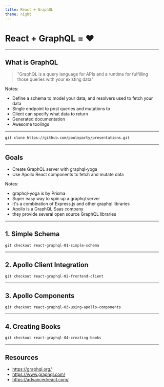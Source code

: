 ```yaml
---
title: React + GraphQL
theme: night
---
```


# React + GraphQL = ❤️

---

## What is GraphQL

>"GraphQL is a query language for APIs and a runtime for fulfilling those queries with your existing data"

Notes:
- Define a schema to model your data, and resolvers used to fetch your data
- Single endpoint to post queries and mutations to
- Client can specify what data to return
- Generated documentation
- Awesome toolings

---

`git clone https://github.com/pooleparty/presentations.git`

---

## Goals

- Create GraphQL server with graphql-yoga
- Use Apollo React components to fetch and mutate data

Notes:
- graphql-yoga is by Prisma
- Super easy way to spin up a graphql server
- It's a combination of Express.js and other graphql libraries
- Apollo is a GraphQL Saas company
- they provide several open source GraphQL libraries

---

## 1. Simple Schema

`git checkout react-graphql-01-simple-schema`

---

## 2. Apollo Client Integration

`git checkout react-graphql-02-frontend-client`

---

## 3. Apollo Components

`git checkout react-graphql-03-using-apollo-components`

---

## 4. Creating Books

`git checkout react-graphql-04-creating-books`

---

## Resources
- https://graphql.org/
- https://www.graphql.com/
- https://advancedreact.com/
